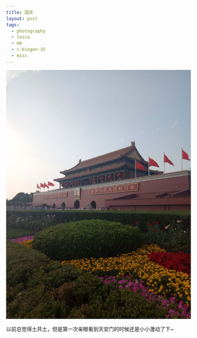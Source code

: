 ```yaml
---
title: 国庆
layout: post
tags:
  - photography
  - leica
  - m6
  - c-biogon-35
  - misc
---
```


![tiananmen](\media\files\2017\10\05\tiananmen.jpg)

以前总觉得土共土，但是第一次亲眼看到天安门的时候还是小小激动了下~